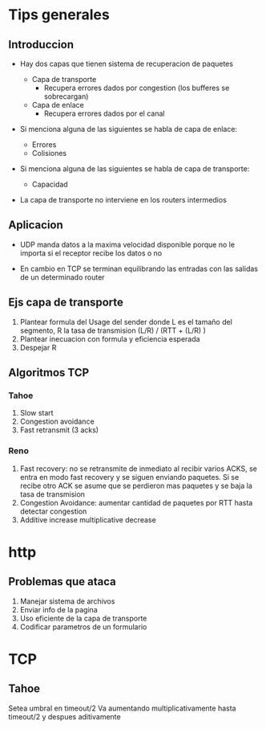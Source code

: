 # Tips generales
## Introduccion
- Hay dos capas que tienen sistema de recuperacion de paquetes
    - Capa de transporte
        - Recupera errores dados por congestion (los bufferes se sobrecargan)
    - Capa de enlace
        - Recupera errores dados por el canal

- Si menciona alguna de las siguientes se habla de capa de enlace:
    - Errores
    - Colisiones

- Si menciona alguna de las siguientes se habla de capa de transporte:
    - Capacidad

- La capa de transporte no interviene en los routers intermedios

## Aplicacion
- UDP manda datos a la maxima velocidad disponible porque no le importa si el receptor recibe los datos o no

- En cambio en TCP se terminan equilibrando las entradas con las salidas de un determinado router

## Ejs capa de transporte

1. Plantear formula del Usage del sender donde L es el tamaño del segmento, R la tasa de transmision 
(L/R) / (RTT + (L/R) )
2. Plantear inecuacion con formula y eficiencia esperada
3. Despejar R

## Algoritmos TCP
### Tahoe
1. Slow start
2. Congestion avoidance
3. Fast retransmit (3 acks)

### Reno
1. Fast recovery: no se retransmite de inmediato al recibir varios ACKS, se entra en modo fast recovery y se siguen enviando paquetes. Si se recibe otro ACK se asume que se perdieron mas paquetes y se baja la tasa de transmision
2. Congestion Avoidance: aumentar cantidad de paquetes por RTT hasta detectar congestion
3. Additive increase multiplicative decrease

# http
## Problemas que ataca
1. Manejar sistema de archivos
2. Enviar info de la pagina
3. Uso eficiente de la capa de transporte 
4. Codificar parametros de un formulario

# TCP
## Tahoe
Setea umbral en timeout/2
Va aumentando multiplicativamente hasta timeout/2 y despues aditivamente
